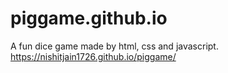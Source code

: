 # piggame.github.io
A fun dice game made by html, css and javascript.
https://nishitjain1726.github.io/piggame/
